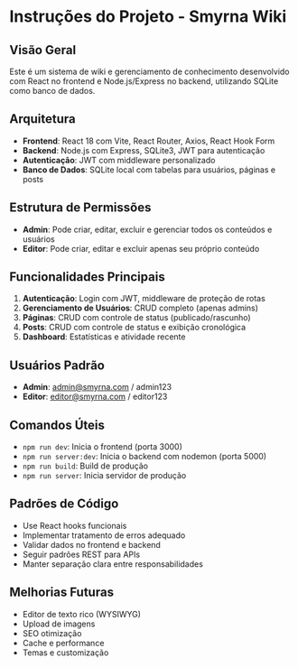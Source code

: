 # Instruções do Projeto - Smyrna Wiki

## Visão Geral
Este é um sistema de wiki e gerenciamento de conhecimento desenvolvido com React no frontend e Node.js/Express no backend, utilizando SQLite como banco de dados.

## Arquitetura
- **Frontend**: React 18 com Vite, React Router, Axios, React Hook Form
- **Backend**: Node.js com Express, SQLite3, JWT para autenticação
- **Autenticação**: JWT com middleware personalizado
- **Banco de Dados**: SQLite local com tabelas para usuários, páginas e posts

## Estrutura de Permissões
- **Admin**: Pode criar, editar, excluir e gerenciar todos os conteúdos e usuários
- **Editor**: Pode criar, editar e excluir apenas seu próprio conteúdo

## Funcionalidades Principais
1. **Autenticação**: Login com JWT, middleware de proteção de rotas
2. **Gerenciamento de Usuários**: CRUD completo (apenas admins)
3. **Páginas**: CRUD com controle de status (publicado/rascunho)
4. **Posts**: CRUD com controle de status e exibição cronológica
5. **Dashboard**: Estatísticas e atividade recente

## Usuários Padrão
- **Admin**: admin@smyrna.com / admin123
- **Editor**: editor@smyrna.com / editor123

## Comandos Úteis
- `npm run dev`: Inicia o frontend (porta 3000)
- `npm run server:dev`: Inicia o backend com nodemon (porta 5000)
- `npm run build`: Build de produção
- `npm run server`: Inicia servidor de produção

## Padrões de Código
- Use React hooks funcionais
- Implementar tratamento de erros adequado
- Validar dados no frontend e backend
- Seguir padrões REST para APIs
- Manter separação clara entre responsabilidades

## Melhorias Futuras
- Editor de texto rico (WYSIWYG)
- Upload de imagens
- SEO otimização
- Cache e performance
- Temas e customização
